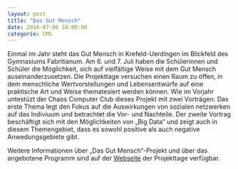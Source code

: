 ```yaml
---
layout: post
title: "Das Gut Mensch"
date: 2016-07-06 18:00:00
categorie: CMS
---
```


Einmal im Jahr steht das Gut Mensch in Krefeld-Uerdingen im Blickfeld des Gymnasiums Fabritianum. Am 6. und 7. Juli haben die Schülerinnen und Schüler die Möglichkeit, sich auf vielfältige Weise mit dem Gut Mensch auseinanderzusetzen. Die Projekttage versuchen einen Raum zu öffen, in dem menschliche Wertvorstellungen und Lebensentwürfe auf eine praktische Art und Weise thematesiert werden können. Wie im Vorjahr untestüzt der Chaos Computer Club dieses Projekt mit zwei Vorträgen. Das erste Thema legt den Fokus auf die Auswirkungen von sozialen netzwerken auf das Indiviuum und betrachtet die Vor- und Nachteile. Der zweite Vortrag beschäftigt sich mit den Möglichkeiten von „Big Data“ und zeigt auch in diesem Themengebiet, dass es sowohl positive als auch negative Anwedungsgebiete gibt.

Weitere Informationen über „Das Gut Mensch“-Projekt und über das angebotene Programm sind auf der [Webseite](http://fabritz-projekttage.de/) der Projekttage verfügbar.
